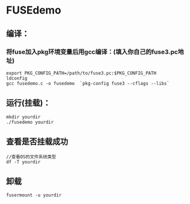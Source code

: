 # FUSEdemo
## 编译：
### 将fuse加入pkg环境变量后用gcc编译：(填入你自己的fuse3.pc地址)
```
export PKG_CONFIG_PATH=/path/to/fuse3.pc:$PKG_CONFIG_PATH
ldconfig
gcc fusedemo.c -o fusedemo  `pkg-config fuse3 --cflags --libs` 
```
## 运行(挂载)：
```
mkdir yourdir
./fusedemo yourdir
```
## 查看是否挂载成功
```
//查看OS的文件系统类型
df -T yourdir
```
## 卸载
```
fusermount -u yourdir
```